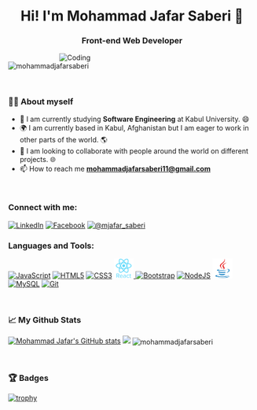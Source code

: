 <h1 align="center">Hi! I'm Mohammad Jafar Saberi 👋</h1>
  
<h3 align="center">Front-end Web Developer</h3>

<img align="right" alt="Coding" width="400" src="https://media2.giphy.com/media/qgQUggAC3Pfv687qPC/giphy.gif" alt="mohammadjafarsaberi">


<p align="left"> <img src="https://komarev.com/ghpvc/?username=mohammadjafarsaberi&label=Profile%20views&color=0e75b6&style=flat" alt="mohammadjafarsaberi" /></p>

<br>

### 👨‍💻 About myself

- 🔭  I am currently studying **Software Engineering** at Kabul University. 😄  
- 🌍  I am currently based in Kabul, Afghanistan but I am eager to work in other parts of the world. 🌎
- 🤝  I am looking to collaborate with people around the world on different projects. 🌐
- 📫 How to reach me **mohammadjafarsaberi11@gmail.com**

<br>

<h3 align="left">Connect with me:</h3>
<p align="left">
<a href="https://www.linkedin.com/in/mohammad-jafar-saberi-518678248/" target="_blank"><img align="center" src="https://raw.githubusercontent.com/rahuldkjain/github-profile-readme-generator/master/src/images/icons/Social/linked-in-alt.svg" alt="LinkedIn" height="30" width="40" /></a>
  <a href="https://www.facebook.com/mjafar.saberi/" target="_blank"><img align="center" src="https://raw.githubusercontent.com/rahuldkjain/github-profile-readme-generator/master/src/images/icons/Social/facebook.svg" alt="Facebook" height="30" width="40" /></a>
  <a href="https://instagram.com/mjafar_saberi" target="blank"><img align="center" src="https://raw.githubusercontent.com/rahuldkjain/github-profile-readme-generator/master/src/images/icons/Social/instagram.svg" alt="@mjafar_saberi" height="30" width="40" /></a>
</p>

###  Languages and Tools:

<p align="left">
<a href="https://developer.mozilla.org/en-US/docs/Web/JavaScript" target="_blank" rel="noreferrer"><img src="https://raw.githubusercontent.com/danielcranney/readme-generator/main/public/icons/skills/javascript-colored.svg" width="36" height="36" alt="JavaScript" /></a>
<a href="https://developer.mozilla.org/en-US/docs/Glossary/HTML5" target="_blank" rel="noreferrer"><img src="https://raw.githubusercontent.com/danielcranney/readme-generator/main/public/icons/skills/html5-colored.svg" width="36" height="36" alt="HTML5" /></a>
<!--<a href="https://reactjs.org/" target="_blank" rel="noreferrer"><img src="https://raw.githubusercontent.com/danielcranney/readme-generator/main/public/icons/skills/react-colored.svg" width="36" height="36" alt="React" /></a>-->
<a href="https://www.w3.org/TR/CSS/#css" target="_blank" rel="noreferrer"><img src="https://raw.githubusercontent.com/danielcranney/readme-generator/main/public/icons/skills/css3-colored.svg" width="36" height="36" alt="CSS3" /></a>
<a href="https://reactjs.org/" target="_blank" rel="noreferrer"> <img src="https://raw.githubusercontent.com/devicons/devicon/master/icons/react/react-original-wordmark.svg" alt="react" width="40" height="40"/> </a>
<!--<a href="https://www.php.net/" target="_blank" rel="noreferrer"><img src="https://raw.githubusercontent.com/danielcranney/readme-generator/main/public/icons/skills/php-colored.svg" width="36" height="36" alt="PHP" /></a>-->
<a href="https://getbootstrap.com/" target="_blank" rel="noreferrer"><img src="https://raw.githubusercontent.com/danielcranney/readme-generator/main/public/icons/skills/bootstrap-colored.svg" width="36" height="36" alt="Bootstrap" /></a>
<a href="https://nodejs.org/en/" target="_blank" rel="noreferrer"><img src="https://raw.githubusercontent.com/danielcranney/readme-generator/main/public/icons/skills/nodejs-colored.svg" width="36" height="36" alt="NodeJS" /></a>
<a href="https://www.java.com" target="_blank" rel="noreferrer"> <img src="https://raw.githubusercontent.com/devicons/devicon/master/icons/java/java-original.svg" alt="java" width="40" height="40"/> </a>
<a href="https://www.mysql.com/" target="_blank" rel="noreferrer"><img src="https://raw.githubusercontent.com/danielcranney/readme-generator/main/public/icons/skills/mysql-colored.svg" width="36" height="36" alt="MySQL" /></a>
<!--<a href="https://www.python.org/" target="_blank" rel="noreferrer"><img src="https://raw.githubusercontent.com/danielcranney/readme-generator/main/public/icons/skills/python-colored.svg" width="36" height="36" alt="Python" /></a>-->
<a href="https://git-scm.com/" target="_blank" rel="noreferrer"><img src="https://raw.githubusercontent.com/danielcranney/readme-generator/main/public/icons/skills/git-colored.svg" width="36" height="36" alt="Git" /></a>
</p>

<br>

### 📈 My Github Stats

<a href="http://www.github.com/mohammadjafarsaberi"><img src="https://github-readme-stats.vercel.app/api?username=mohammadjafarsaberi&show_icons=true&count_private=true&theme=merko&title_color=e25822&icon_color=e25822&ring_color=0891b2&hide_border=true" alt="Mohammad Jafar's GitHub stats" /></a>
<a href="http://www.github.com/mohammadjafarsaberi"><img src="https://github-readme-streak-stats.herokuapp.com/?user=mohammadjafarsaberi&theme=merko&ring=e25822&fire=e25822&currStreakNum=ffffff&currStreakLabel=0891b2&hide_border=true" /></a>
<img align="center" src="https://github-readme-stats.vercel.app/api/top-langs?username=mohammadjafarsaberi&show_icons=true&theme=merko&layout=compact&hide_border=true" alt="mohammadjafarsaberi" />

<br>

### 🏆 Badges

[![trophy](https://github-profile-trophy.vercel.app/?username=mohammadjafarsaberi)](https://github.com/ryo-ma/github-profile-trophy)
